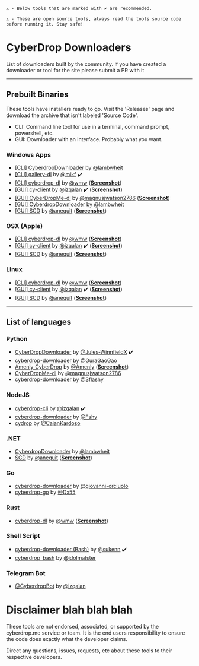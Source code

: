 ```
⚠️ - Below tools that are marked with ✔️ are recommended.

⚠️ - These are open source tools, always read the tools source code before running it. Stay safe!
```



# CyberDrop Downloaders
List of downloaders built by the community. If you have created a downloader or tool for the site please submit a PR with it

---
## Prebuilt Binaries
These tools have installers ready to go. Visit the 'Releases' page and download the archive that isn't labeled 'Source Code'.

- CLI: Command line tool for use in a terminal, command prompt, powershell, etc.
- GUI: Downloader with an interface. Probably what you want.

### Windows Apps
* [[CLI] CyberdropDownloader](https://github.com/lambwheit/CyberdropDownloader) by [@lambwheit](https://github.com/lambwheit)
* [[CLI] gallery-dl](https://github.com/mikf/gallery-dl) by [@mikf](https://github.com/mikf) :heavy_check_mark:
* [[CLI] cyberdrop-dl](https://github.com/wmw9/cyberdrop-dl) by [@wmw](https://github.com/wmw9) ([**Screenshot**](https://user-images.githubusercontent.com/4693125/125909983-6306d4e3-e377-41f4-aaf6-f03134203613.gif))
* [[GUI] cy-client](https://github.com/izqalan/cy-client) by [@izqalan](https://github.com/izqalan) :heavy_check_mark: ([**Screenshot**](https://i.imgur.com/DjMSoeF.png))
* [[GUI] CyberDropMe-dl](https://github.com/magnusjwatson2786/CyberDropMe-dl) by [@magnusjwatson2786](https://github.com/magnusjwatson2786) ([**Screenshot**](https://raw.githubusercontent.com/magnusjwatson2786/CyberDropMe-dl/master/screenshots/img1.png))
* [[GUI] CyberdropDownloader](https://github.com/lambwheit/CyberdropDownloader) by [@lambwheit](https://github.com/lambwheit)
* [[GUI] SCD](https://github.com/Anequit/SCD) by [@anequit](https://github.com/anequit) ([**Screenshot**](https://raw.githubusercontent.com/Anequit/SCD/main/assets/preview%201.png))


### OSX (Apple)
* [[CLI] cyberdrop-dl](https://github.com/wmw9/cyberdrop-dl) by [@wmw](https://github.com/wmw9) ([**Screenshot**](https://user-images.githubusercontent.com/4693125/125909983-6306d4e3-e377-41f4-aaf6-f03134203613.gif))
* [[GUI] cy-client](https://github.com/izqalan/cy-client) by [@izqalan](https://github.com/izqalan) :heavy_check_mark: ([**Screenshot**](https://raw.githubusercontent.com/magnusjwatson2786/CyberDropMe-dl/master/screenshots/img1.png))
* [[GUI] SCD](https://github.com/Anequit/SCD) by [@anequit](https://github.com/anequit) ([**Screenshot**](https://raw.githubusercontent.com/Anequit/SCD/main/assets/preview%201.png))

### Linux
* [[CLI] cyberdrop-dl](https://github.com/wmw9/cyberdrop-dl) by [@wmw](https://github.com/wmw9) ([**Screenshot**](https://user-images.githubusercontent.com/4693125/125909983-6306d4e3-e377-41f4-aaf6-f03134203613.gif))
* [[GUI] cy-client](https://github.com/izqalan/cy-client) by [@izqalan](https://github.com/izqalan) :heavy_check_mark: ([**Screenshot**](https://raw.githubusercontent.com/magnusjwatson2786/CyberDropMe-dl/master/screenshots/img1.png))
* [[GUI] SCD](https://github.com/Anequit/SCD) by [@anequit](https://github.com/anequit) ([**Screenshot**](https://raw.githubusercontent.com/Anequit/SCD/main/assets/preview%201.png))

---
## List of languages
### Python
* [CyberDropDownloader](https://github.com/Jules-WinnfieldX/CyberDropDownloader) by [@Jules-WinnfieldX](https://github.com/Jules-WinnfieldX) :heavy_check_mark:
* [cyberdrop-downloader](https://github.com/GuraGaoGao/cyberdrop-downloader) by [@GuraGaoGao](https://github.com/GuraGaoGao)
* [Amenly_CyberDrop](https://github.com/Amenly/CyberDrop) by [@Amenly](https://github.com/Amenly) ([**Screenshot**](https://raw.githubusercontent.com/Amenly/CyberDrop/master/terminal.gif))
* [CyberDropMe-dl](https://github.com/magnusjwatson2786/CyberDropMe-dl) by [@magnusjwatson2786](https://github.com/magnusjwatson2786)
* [cyberdrop-downloader](https://github.com/Sflashy/cyberdrop-downloader) by [@Sflashy](https://github.com/Sflashy)

### NodeJS  
* [cyberdrop-cli](https://github.com/izqalan/CyberDrop-cli) by [@izqalan](https://github.com/izqalan) :heavy_check_mark:
* [cyberdrop-downloader](https://www.npmjs.com/package/cyberdrop-downloader) by [@Fshy](https://gitlab.com/Fshy)
* [cydrop](https://github.com/CaianKardoso/cydrop) by [@CaianKardoso](CaianKardoso)

### .NET
* [CyberdropDownloader](https://github.com/lambwheit/CyberdropDownloader) by [@lambwheit](https://github.com/lambwheit)
* [SCD](https://github.com/Anequit/SCD) by [@anequit](https://github.com/anequit) ([**Screenshot**](https://raw.githubusercontent.com/Anequit/SCD/main/assets/preview%201.png))

### Go  
* [cyberdrop-downloader](https://github.com/giovanni-orciuolo/cyberdrop-downloader) by [@giovanni-orciuolo](https://github.com/giovanni-orciuolo)
* [cyberdrop-go](https://github.com/Dx55/cyberdropdl-go) by [@Dx55](https://github.com/Dx55)

### Rust  
* [cyberdrop-dl](https://github.com/wmw9/cyberdrop-dl) by [@wmw](https://github.com/wmw9) ([**Screenshot**](https://user-images.githubusercontent.com/4693125/125909983-6306d4e3-e377-41f4-aaf6-f03134203613.gif))

### Shell Script 
* [cyberdrop-downloader (Bash)](https://github.com/sukenn/cyberdrop-downloader) by [@sukenn](https://github.com/sukenn) :heavy_check_mark:
* [cyberdrop_bash](https://github.com/idolmatster/various_downloaders/tree/main/cyberdrop_bash) by [@idolmatster](https://github.com/idolmatster)

### Telegram Bot
* [@CyberdropBot](https://github.com/izqalan/Cyberdrop-Telegram) by [@izqalan](https://github.com/izqalan)



# Disclaimer blah blah blah

These tools are not endorsed, associated, or supported by the cyberdrop.me service or team. It is the end users responsibility to ensure the code does exactly what the developer claims.

Direct any questions, issues, requests, etc about these tools to their respective developers.
